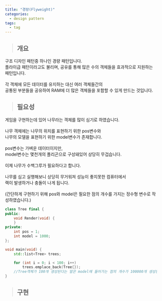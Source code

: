 ```yaml
---
title: "경량(Flyweight)"
categories:
  - design pattern
tags:
  - tag
---
```

> ## 개요

구조 디자인 패턴중 하나인 경량 패턴입니다.<br>
플라이급 패턴이라고도 불리며, 공유를 통해 많은 수의 객체들을 효과적으로 지원하는 패턴입니다.<br>
<br>
각 객체에 모든 데이터를 유지하는 대신 여러 객체들간의<br>
공통된 부분들을 공유하여 RAM에 더 많은 객체들을 포함할 수 있게 만드는 것입니다.<br>
> ## 필요성

게임을 구현하는데 있어 나무라는 객체를 많이 심기로 하였습니다.<br>
<br>
나무 객체에는 나무의 위치를 표현하기 위한 pos변수와<br>
나무의 모델을 표현하기 위한 model변수가 존재합니다.<br>
<br>
pos변수는 가벼운 데이터이지만,<br>
model변수는 몇천개의 폴리곤으로 구성돼있어 상당히 무겁습니다.<br>
<br>
이제 나무가 수백그루가 필요하다고 합니다.<br>
<br>
나무를 심고 실행해보니 상당히 무거워져 성능이 좋지못한 컴퓨터에서<br>
랙이 발생하거나 충돌이 나게 됩니다.<br>
<br>
(간단하게 구현하기 위해 pos와 model은 필요한 점의 개수를 가지는 정수형 변수로 작성하였습니다.)
```cpp
class Tree final {
public:
	void Render(void) {
	}
private:
	int pos = 1;
	int model = 1000;
};

void main(void) {
	std::list<Tree> trees;

	for (int i = 0; i < 100; i++)
		trees.emplace_back(Tree{});
	//Tree객체가 100개 생성된다는 말은 model에 들어가는 점의 개수가 100000개 생성된다는 뜻입니다.
}
```
> ## 구현

